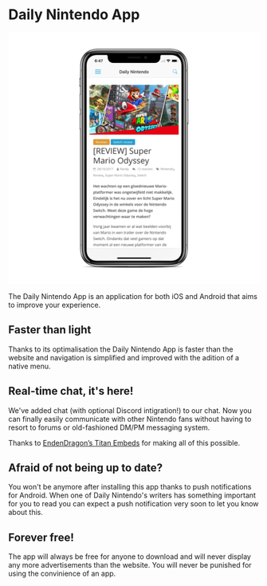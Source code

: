 # Daily Nintendo App

![alt text](https://github.com/jelle619/dailynintendoapp/raw/master/siteassets/img/shot-3.png "Article View")

The Daily Nintendo App is an application for both iOS and Android that aims to improve your experience.

## Faster than light

Thanks to its optimalisation the Daily Nintendo App is faster than the website and navigation is simplified and improved with 
the adition of a native menu.

## Real-time chat, it's here!

We've added chat (with optional Discord intigration!) to our chat. Now you can finally easily communicate with other Nintendo fans without having to resort to forums or old-fashioned DM/PM messaging system.

Thanks to [EndenDragon’s Titan Embeds](https://github.com/TitanEmbeds/Titan) for making all of this possible.

## Afraid of not being up to date?

You won't be anymore after installing this app thanks to push notifications for Android. When one of Daily Nintendo's writers has something important for you to read you can expect a push notification very soon to let you know about this.

## Forever free!

The app will always be free for anyone to download and will never display any more advertisements than the website. You will never be punished for using the convinience of an app.
